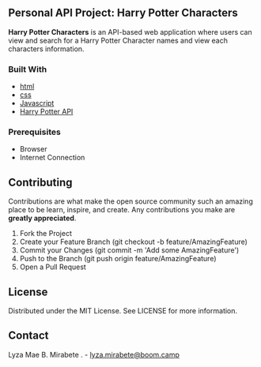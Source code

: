 <!-- ABOUT THE PROJECT -->
## Personal API Project: Harry Potter Characters
<!-- [![Product Name Screen Shot][product-screenshot]](https://example.com) -->
**Harry Potter Characters** is an API-based web application where users can view and search for a Harry Potter Character names and view each characters information.

### Built With

-  [html](https://www.w3schools.com/html/html_intro.asp)
-  [css](https://www.w3schools.com/css/)
-  [Javascript](http://vanilla-js.com/)
-  [Harry Potter API](https://potterapi.com)

### Prerequisites

-  Browser
-  Internet Connection

<!-- CONTRIBUTING -->
## Contributing

Contributions are what make the open source community such an amazing place to be learn, inspire, and create. Any contributions you make are **greatly appreciated**.
1. Fork the Project
2. Create your Feature Branch (git checkout -b feature/AmazingFeature)
3. Commit your Changes (git commit -m 'Add some AmazingFeature')
4. Push to the Branch (git push origin feature/AmazingFeature)
5. Open a Pull Request
<!-- LICENSE -->

## License

Distributed under the MIT License. See LICENSE for more information.

<!-- CONTACT -->
## Contact

Lyza Mae B. Mirabete . - lyza.mirabete@boom.camp